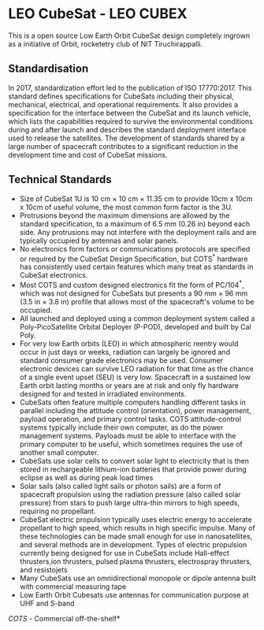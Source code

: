 # LEO CubeSat - LEO CUBEX
This is a open source Low Earth Orbit CubeSat design completely ingrown as a initiative of Orbit, rocketetry club of NIT Tiruchirappalli.

## Standardisation
In 2017, standardization effort led to the publication of ISO 17770:2017. This standard defines specifications for CubeSats including their physical, mechanical, electrical, and operational requirements. It also provides a specification for the interface between the CubeSat and its launch vehicle, which lists the capabilities required to survive the environmental conditions during and after launch and describes the standard deployment interface used to release the satellites. The development of standards shared by a large number of spacecraft contributes to a significant reduction in the development time and cost of CubeSat missions.

## Technical Standards
- Size of CubeSat 1U is 10 cm × 10 cm × 11.35 cm to provide 10cm x 10cm x 10cm of useful volume, the most common form factor is the 3U.
- Protrusions beyond the maximum dimensions are allowed by the standard specification, to a maximum of 6.5 mm (0.26 in) beyond each side. Any protrusions may not interfere with the deployment rails and are typically occupied by antennas and solar panels.
- No electronics form factors or communications protocols are specified or required by the CubeSat Design Specification, but COTS<sup>*</sup> hardware has consistently used certain features which many treat as standards in CubeSat electronics.
- Most COTS and custom designed electronics fit the form of PC/104<sup>*</sup>, which was not designed for CubeSats but presents a 90 mm × 96 mm (3.5 in × 3.8 in) profile that allows most of the spacecraft's volume to be occupied.
- All launched and deployed using a common deployment system called a Poly-PicoSatellite Orbital Deployer (P-POD), developed and built by Cal Poly.
- For very low Earth orbits (LEO) in which atmospheric reentry would occur in just days or weeks, radiation can largely be ignored and standard consumer grade electronics may be used. Consumer electronic devices can survive LEO radiation for that time as the chance of a single event upset (SEU) is very low. Spacecraft in a sustained low Earth orbit lasting months or years are at risk and only fly hardware designed for and tested in irradiated environments. 
- CubeSats often feature multiple computers handling different tasks in parallel including the attitude control (orientation), power management, payload operation, and primary control tasks. COTS attitude-control systems typically include their own computer, as do the power management systems. Payloads must be able to interface with the primary computer to be useful, which sometimes requires the use of another small computer. 
- CubeSats use solar cells to convert solar light to electricity that is then stored in rechargeable lithium-ion batteries that provide power during eclipse as well as during peak load times
- Solar sails (also called light sails or photon sails) are a form of spacecraft propulsion using the radiation pressure (also called solar pressure) from stars to push large ultra-thin mirrors to high speeds, requiring no propellant.
- CubeSat electric propulsion typically uses electric energy to accelerate propellant to high speed, which results in high specific impulse. Many of these technologies can be made small enough for use in nanosatellites, and several methods are in development. Types of electric propulsion currently being designed for use in CubeSats include Hall-effect thrusters,ion thrusters, pulsed plasma thrusters, electrospray thrusters, and resistojets
- Many CubeSats use an omnidirectional monopole or dipole antenna built with commercial measuring tape
- Low Earth Orbit Cubesats use antennas for communication purpose at UHF and S-band

*COTS<sup>*</sup> - Commercial off-the-shelf*


